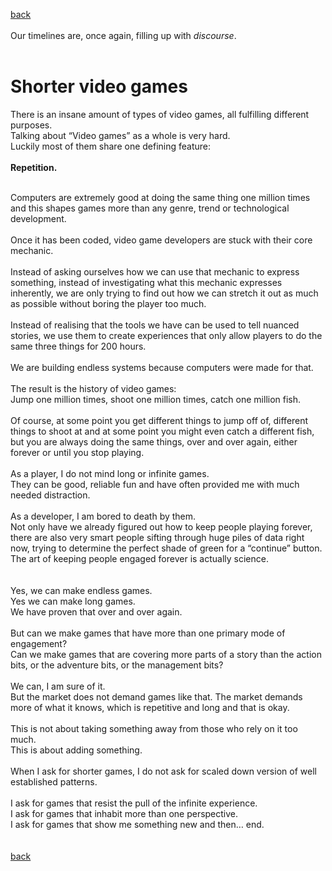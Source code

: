 [back](thinking) <br><br>
Our timelines are, once again, filling up with *discourse*. <br>
<br>

<h1>Shorter video games</h1>

There is an insane amount of types of video games, all fulfilling different purposes.<br>
Talking about “Video games” as a whole is very hard.<br>
Luckily most of them share one defining feature:
<br>
<br>
**Repetition.**
<br>
<br>

Computers are extremely good at doing the same thing one million times and this shapes games more than any genre, trend or technological development.<br><br>
Once it has been coded, video game developers are stuck with their core mechanic.<br>
<br>
Instead of asking ourselves how we can use that mechanic to express something,
instead of investigating what this mechanic expresses inherently,
we are only trying to find out how we can stretch it out as much as possible without boring the player too much.
<br>
<br>
Instead of realising that the tools we have can be used to tell nuanced stories,
we use them to create experiences that only allow players to do the same three things for 200 hours.
<br>
<br>
We are building endless systems because computers were made for that.<br>
<br>
The result is the history of video games:<br>
Jump one million times, shoot one million times, catch one million fish.<br>
<br>
Of course, at some point you get different things to jump off of, different things to shoot at and
at some point you might even catch a different fish, but you are always doing the same things,
over and over again, either forever or until you stop playing.
<br><br>
As a player, I do not mind long or infinite games.<br>
They can be good, reliable fun and have often provided me with much needed distraction.
<br>
<br>
As a developer, I am bored to death by them.<br>
Not only have we already figured out how to keep people playing forever,
there are also very smart people sifting through huge piles of data right now,
trying to determine the perfect shade of green for a “continue” button. <br>
The art of keeping people engaged forever is actually science.<br>
<br><br>
Yes, we can make endless games.<br>
Yes we can make long games. <br>
We have proven that over and over again.<br>
<br>
But can we make games that have more than one primary mode of engagement?<br>
Can we make games that are covering more parts of a story than the action bits, or the adventure bits, or the management bits?<br>
<br>
We can, I am sure of it. <br>
But the market does not demand games like that. The market demands more of what it knows, which is repetitive and long and that is okay.<br>
<br>
This is not about taking something away from those who rely on it too much.<br>
This is about adding something.<br>
<br>
When I ask for shorter games, I do not ask for scaled down version of well established patterns. <br>
<br>
I ask for games that resist the pull of the infinite experience.<br>
I ask for games that inhabit more than one perspective.<br>
I ask for games that show me something new and then… end.<br>
<br>
<br>
[back](thinking)



